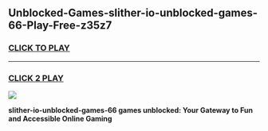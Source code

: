 
## Unblocked-Games-slither-io-unblocked-games-66-Play-Free-z35z7
<h3>
<a href="https://premium76.site?title=slither-io-unblocked-games-66&ref=09A">CLICK TO PLAY</a></h3>
<hr>

<h3>
<a href="https://premium76.site?title=slither-io-unblocked-games-66&ref=09A">CLICK 2 PLAY</a>
  
</h3>

<a href="https://premium76.site?title=slither-io-unblocked-games-66&ref=09A"><img src="https://clearcache.store/games.png"></a>


**slither-io-unblocked-games-66 games unblocked: Your Gateway to Fun and Accessible Online Gaming**
